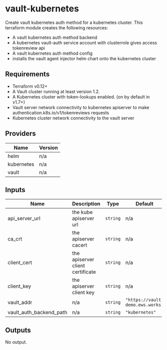 # vault-kubernetes
Create vault kubernetes auth method for a kubernetes cluster. This terraform module creates the following resources:

* A vault kubernetes auth method backend
* A kubernetes vault-auth service account with clusterrole gives access tokenreview api
* A vault kubernetes auth method config
* installs the vault agent injector helm chart onto the kubernetes cluster

## Requirements
* Terraform v0.12+
* A Vault cluster running at least version 1.2.
* A Kubernetes cluster with token-lookups enabled. (on by default in v1.7+)
* Vault server network connectivity to kubernetes apiserver to make authentication.k8s.io/v1/tokenreviews requests
* Kubernetes cluster network connectivity to the vault server

## Providers

| Name | Version |
|------|---------|
| helm | n/a |
| kubernetes | n/a |
| vault | n/a |

## Inputs

| Name | Description | Type | Default | Required |
|------|-------------|------|---------|:--------:|
| api\_server\_url | the kube apiserver url | `string` | n/a | yes |
| ca\_crt | the apiserver cacert | `string` | n/a | yes |
| client\_cert | the apiserver client certificate | `string` | n/a | yes |
| client\_key | the apiserver client key | `string` | n/a | yes |
| vault\_addr | n/a | `string` | `"https://vault-demo.ews.works"` | no |
| vault\_auth\_backend\_path | n/a | `string` | `"kubernetes"` | no |

## Outputs

No output.

